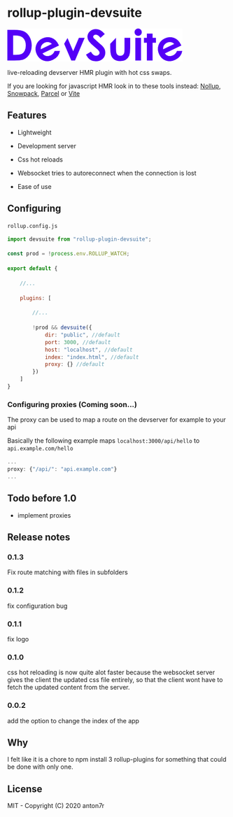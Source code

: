 # rollup-plugin-devsuite

![DevSuiteLogo](https://raw.githubusercontent.com/anton7r/rollup-plugin-devsuite/HEAD/logo/DevSuite.png)

live-reloading devserver HMR plugin with hot css swaps.

If you are looking for javascript HMR look in to these tools instead: [Nollup](https://github.com/PepsRyuu/nollup), [Snowpack](https://www.snowpack.dev/), [Parcel](https://parceljs.org/) or [Vite](https://github.com/vitejs/vite)

## Features

- Lightweight

- Development server

- Css hot reloads

- Websocket tries to autoreconnect when the connection is lost

- Ease of use

## Configuring

`rollup.config.js`

```js
import devsuite from "rollup-plugin-devsuite";

const prod = !process.env.ROLLUP_WATCH;

export default {

    //...

    plugins: [

        //...

        !prod && devsuite({
            dir: "public", //default
            port: 3000, //default
            host: "localhost", //default
            index: "index.html", //default
            proxy: {} //default
        })
    ]
}
```

### Configuring proxies (Coming soon...)

The proxy can be used to map a route on the devserver for example to your api

Basically the following example maps `localhost:3000/api/hello` to `api.example.com/hello`

```js
...
proxy: {"/api/": "api.example.com"}
...
```

## Todo before 1.0

- implement proxies

## Release notes

### 0.1.3

Fix route matching with files in subfolders

### 0.1.2

fix configuration bug

### 0.1.1

fix logo

### 0.1.0

css hot reloading is now quite alot faster because the websocket server gives the client the updated css file entirely, so that the client wont have to fetch the updated content from the server.

### 0.0.2

add the option to change the index of the app

## Why

I felt like it is a chore to npm install 3 rollup-plugins for something that could be done with only one.

## License

MIT - Copyright (C) 2020 anton7r
